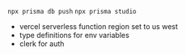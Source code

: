 `npx prisma db push`
`npx prisma studio`

- vercel serverless function region set to us west
- type definitions for env variables
- clerk for auth